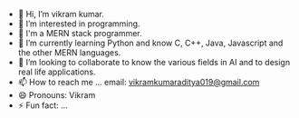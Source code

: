 - 👋 Hi, I’m vikram kumar.
- 👀 I’m interested in programming.
- 👀 I'm a MERN stack programmer.
- 🌱 I’m currently learning Python and know C, C++, Java, Javascript and the other MERN languages.
- 💞️ I’m looking to collaborate to know the various fields in AI and to design real life applications.
- 📫 How to reach me ... email: vikramkumaraditya019@gmail.com
- 😄 Pronouns: Vikram
- ⚡ Fun fact: ...

<!---
vikramkumar20/vikramkumar20 is a ✨ special ✨ repository because its `README.md` (this file) appears on your GitHub profile.
You can click the Preview link to take a look at your changes.
--->
